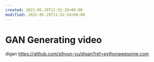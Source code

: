 ```yaml
---
created: 2022-05-29T11:52:26+08:00
modified: 2022-05-29T11:52:54+08:00
---
```


# GAN Generating video

digan
https://github.com/sihyun-yu/digan?ref=pythonawesome.com

